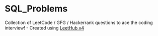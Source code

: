 # SQL_Problems
Collection of LeetCode / GFG / Hackerrank questions to ace the coding interview! - Created using [LeetHub v4](https://github.com/gaulghost)

